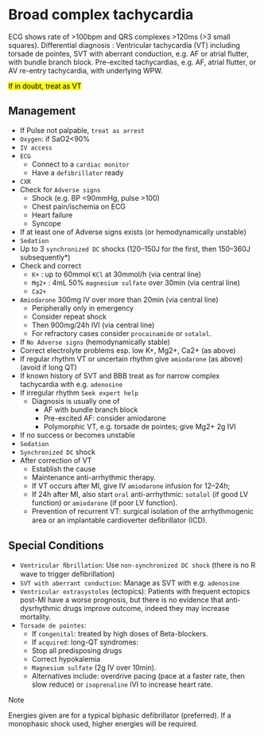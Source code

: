 # Broad complex tachycardia

ECG shows rate of >100bpm and QRS complexes >120ms (>3 small squares).
Differential diagnosis : Ventricular tachycardia (VT) including torsade de pointes, SVT with aberrant conduction, e.g. AF or atrial flutter, with bundle branch block. Pre-excited tachycardias, e.g. AF, atrial flutter, or AV re-entry tachycardia, with underlying WPW.

<mark> If in doubt, treat as VT </mark>

## Management

- If Pulse not palpable, `treat as arrest`
- `Oxygen`: if SaO2<90% 
- `IV access`
- `ECG`
	- Connect to a `cardiac monitor` 
	- Have a `defibrillator` ready
- `CXR`
- Check for `Adverse signs`
	- Shock (e.g. BP <90mmHg, pulse >100)
	- Chest pain/ischemia on ECG
	- Heart failure
	- Syncope
- If at least one of Adverse signs exists (or hemodynamically unstable)
- `Sedation`
- Up to 3 `synchronized DC` shocks (120–150J for the first, then 150–360J subsequently*)
- Check and correct
	- `K+` : up to 60mmol `KCl` at 30mmol/h (via central line)
	- `Mg2+` : 4mL 50% `magnesium sulfate` over 30min (via central line)
	- `Ca2+`
- `Amiodarone` 300mg IV over more than 20min (via central line)
	- Peripherally only in emergency
	- Consider repeat shock
	- Then 900mg/24h IVI (via central line)
	- For refractory cases consider `procainamide` or `sotalol`.
- If `No Adverse signs` (hemodynamically stable)
- Correct electrolyte problems esp. low K+, Mg2+, Ca2+ (as above)
- If regular rhythm VT or uncertain rhythm give `amiodarone` (as above) (avoid if long QT) 
- If known history of SVT and BBB treat as for narrow complex tachycardia with e.g. `adenosine`
- If irregular rhythm `Seek expert help`
	- Diagnosis is usually one of
		- AF with bundle branch block
		- Pre-excited AF: consider amiodarone
		- Polymorphic VT, e.g. torsade de pointes; give Mg2+ 2g IVI
- If no success or becomes unstable
- `Sedation`
- `Synchronized DC` shock
- After correction of VT
	- Establish the cause
	- Maintenance anti-arrhythmic therapy.
	- If VT occurs after MI, give IV `amiodarone` infusion for 12–24h;
	- If 24h after MI, also start `oral` anti-arrhythmic: `sotalol` (if good LV function) or `amiodarone` (if poor LV function).
	- Prevention of recurrent VT: surgical isolation of the arrhythmogenic area or an implantable cardioverter deﬁbrillator (ICD).
## Special Conditions

- `Ventricular ﬁbrillation`: Use `non-synchronized DC shock` (there is no R wave to trigger deﬁbrillation)
- `SVT with aberrant conduction`: Manage as SVT with e.g. `adenosine`
- `Ventricular extrasystoles` (ectopics): Patients with frequent ectopics post-MI have a worse prognosis, but there is no evidence that anti-dysrhythmic drugs improve outcome, indeed they may increase mortality.
- `Torsade de pointes`: 
	- If `congenital`: treated by high doses of Beta-blockers.
	- If `acquired`: long-QT syndromes:
	- Stop all predisposing drugs
	- Correct hypokalemia
	- `Magnesium sulfate` (2g IV over 10min).
	- Alternatives include: overdrive pacing (pace at a faster rate, then slow reduce) or `isoprenaline` IVI to increase heart rate.



> [!Note]
> 
> Energies given are for a typical biphasic defibrillator (preferred).
> If a monophasic shock used, higher energies will be required.